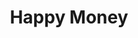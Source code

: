 ---
instagram: https://instagram.com/happymoney
linkedin: https://linkedin.com/company/happy-money
logohandle: happymoney
sort: happymoney
title: Happy Money
twitter: https://x.com/happymoney
website: https://happymoney.com/
---